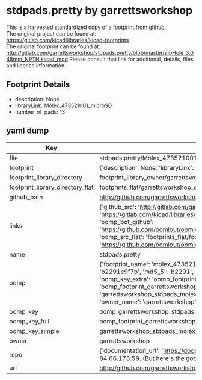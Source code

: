 # stdpads.pretty by garrettsworkshop  
This is a harvested standardized copy of a footprint from github.  
The original project can be found at:  
https://gitlab.com/kicad/libraries/kicad-footprints  
The original footprint can be found at:
http://gitlab.com/garrettsworkshop/stdpads.pretty/blob/master/ZipHole_3.048mm_NPTH.kicad_mod
Please consult that link for additional, details, files, and license information.  
## Footprint Details
* description: None  
* libraryLink: Molex_473521001_microSD  
* number_of_pads: 13  
## yaml dump  
| Key | Value |  
| --- | --- |  
| file | stdpads.pretty/Molex_473521001_microSD.kicad_mod |  
| footprint | {'description': None, 'libraryLink': 'Molex_473521001_microSD', 'number_of_pads': 13} |  
| footprint_library_directory | footprint_library_owner/garrettsworkshop_stdpads.pretty |  
| footprint_library_directory_flat | footprints_flat/garrettsworkshop_stdpads_molex_473521001_microsd/working |  
| github_path | http://github.com/garrettsworkshop/stdpads.pretty/blob/master/Molex_473521001_microSD.kicad_mod |  
| links | {'github_src': 'http://gitlab.com/garrettsworkshop/stdpads.pretty/blob/master/ZipHole_3.048mm_NPTH.kicad_mod', 'github_src_repo': 'https://gitlab.com/kicad/libraries/kicad-footprints', 'oomp_bot': 'footprints/garrettsworkshop_stdpads_molex_473521001_microsd/working', 'oomp_bot_github': 'https://github.com/oomlout/oomlout_oomp_footprint_bot/tree/main/footprints/garrettsworkshop_stdpads_molex_473521001_microsd/working', 'oomp_src_flat': 'footprints_flat/footprints_flat/garrettsworkshop_stdpads_molex_473521001_microsd/working', 'oomp_src_flat_github': 'https://github.com/oomlout/oomlout_oomp_footprint_src/tree/main/footprints_flat/garrettsworkshop_stdpads_molex_473521001_microsd/working'} |  
| name | stdpads.pretty |  
| oomp | {'footprint_name': 'molex_473521001_microsd', 'library_name': 'stdpads', 'md5': 'b2291e9f7b3e7c1d2bd2eb63e5d8fd47', 'md5_10': 'b2291e9f7b', 'md5_5': 'b2291', 'md5_6': 'b2291e', 'oomp_key': 'oomp_garrettsworkshop_stdpads_molex_473521001_microsd', 'oomp_key_extra': 'oomp_footprint_garrettsworkshop_stdpads_molex_473521001_microsd', 'oomp_key_full': 'oomp_footprint_garrettsworkshop_stdpads_molex_473521001_microsd_b2291e', 'oomp_key_simple': 'garrettsworkshop_stdpads_molex_473521001_microsd', 'original_filename': 'stdpads.pretty/Molex_473521001_microSD.kicad_mod', 'owner_name': 'garrettsworkshop'} |  
| oomp_key | oomp_garrettsworkshop_stdpads_molex_473521001_microsd |  
| oomp_key_full | oomp_footprint_garrettsworkshop_stdpads_molex_473521001_microsd |  
| oomp_key_simple | garrettsworkshop_stdpads_molex_473521001_microsd |  
| owner | garrettsworkshop |  
| repo | {'documentation_url': 'https://docs.github.com/rest/overview/resources-in-the-rest-api#rate-limiting', 'message': "API rate limit exceeded for 84.66.173.59. (But here's the good news: Authenticated requests get a higher rate limit. Check out the documentation for more details.)"} |  
| url | http://github.com/garrettsworkshop/stdpads.pretty |  

